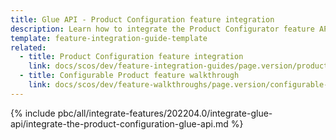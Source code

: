 ```yaml
---
title: Glue API - Product Configuration feature integration
description: Learn how to integrate the Product Configurator feature API into a Spryker project.
template: feature-integration-guide-template
related:
  - title: Product Configuration feature integration
    link: docs/scos/dev/feature-integration-guides/page.version/product-configuration-feature-integration.html
  - title: Configurable Product feature walkthrough
    link: docs/scos/dev/feature-walkthroughs/page.version/configurable-product-feature-walkthrough/configurable-product-feature-walkthrough.html
---
```


{% include pbc/all/integrate-features/202204.0/integrate-glue-api/integrate-the-product-configuration-glue-api.md %} <!-- To edit, see /_includes/pbc/all/integrate-features/202204.0/integrate-glue-api/integrate-the-product-configuration-glue-api.md -->
